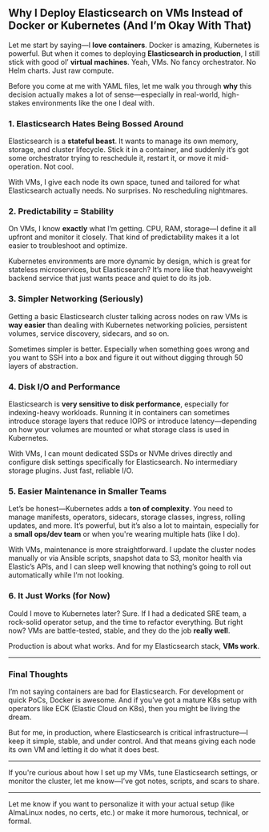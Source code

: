 ## Why I Deploy Elasticsearch on VMs Instead of Docker or Kubernetes (And I’m Okay With That)

Let me start by saying—I **love containers**. Docker is amazing, Kubernetes is powerful. But when it comes to deploying **Elasticsearch in production**, I still stick with good ol’ **virtual machines**. Yeah, VMs. No fancy orchestrator. No Helm charts. Just raw compute.

Before you come at me with YAML files, let me walk you through **why** this decision actually makes a lot of sense—especially in real-world, high-stakes environments like the one I deal with.

### 1. Elasticsearch Hates Being Bossed Around

Elasticsearch is a **stateful beast**. It wants to manage its own memory, storage, and cluster lifecycle. Stick it in a container, and suddenly it’s got some orchestrator trying to reschedule it, restart it, or move it mid-operation. Not cool.

With VMs, I give each node its own space, tuned and tailored for what Elasticsearch actually needs. No surprises. No rescheduling nightmares.

### 2. Predictability = Stability

On VMs, I know **exactly** what I’m getting. CPU, RAM, storage—I define it all upfront and monitor it closely. That kind of predictability makes it a lot easier to troubleshoot and optimize.

Kubernetes environments are more dynamic by design, which is great for stateless microservices, but Elasticsearch? It’s more like that heavyweight backend service that just wants peace and quiet to do its job.

### 3. Simpler Networking (Seriously)

Getting a basic Elasticsearch cluster talking across nodes on raw VMs is **way easier** than dealing with Kubernetes networking policies, persistent volumes, service discovery, sidecars, and so on.

Sometimes simpler is better. Especially when something goes wrong and you want to SSH into a box and figure it out without digging through 50 layers of abstraction.

### 4. Disk I/O and Performance

Elasticsearch is **very sensitive to disk performance**, especially for indexing-heavy workloads. Running it in containers can sometimes introduce storage layers that reduce IOPS or introduce latency—depending on how your volumes are mounted or what storage class is used in Kubernetes.

With VMs, I can mount dedicated SSDs or NVMe drives directly and configure disk settings specifically for Elasticsearch. No intermediary storage plugins. Just fast, reliable I/O.

### 5. Easier Maintenance in Smaller Teams

Let’s be honest—Kubernetes adds a **ton of complexity**. You need to manage manifests, operators, sidecars, storage classes, ingress, rolling updates, and more. It’s powerful, but it’s also a lot to maintain, especially for a **small ops/dev team** or when you're wearing multiple hats (like I do).

With VMs, maintenance is more straightforward. I update the cluster nodes manually or via Ansible scripts, snapshot data to S3, monitor health via Elastic’s APIs, and I can sleep well knowing that nothing’s going to roll out automatically while I’m not looking.

### 6. It Just Works (for Now)

Could I move to Kubernetes later? Sure. If I had a dedicated SRE team, a rock-solid operator setup, and the time to refactor everything. But right now? VMs are battle-tested, stable, and they do the job **really well**.

Production is about what works. And for my Elasticsearch stack, **VMs work**.

---

### Final Thoughts

I’m not saying containers are bad for Elasticsearch. For development or quick PoCs, Docker is awesome. And if you’ve got a mature K8s setup with operators like ECK (Elastic Cloud on K8s), then you might be living the dream.

But for me, in production, where Elasticsearch is critical infrastructure—I keep it simple, stable, and under control. And that means giving each node its own VM and letting it do what it does best.

---

If you're curious about how I set up my VMs, tune Elasticsearch settings, or monitor the cluster, let me know—I’ve got notes, scripts, and scars to share.

---

Let me know if you want to personalize it with your actual setup (like AlmaLinux nodes, no certs, etc.) or make it more humorous, technical, or formal.
